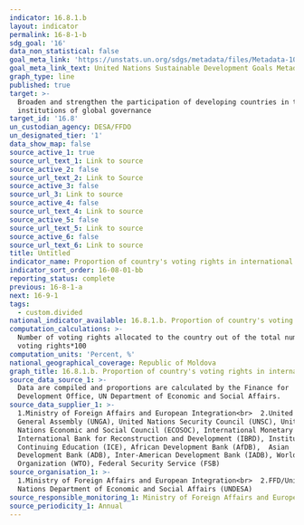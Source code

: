 ```yaml
---
indicator: 16.8.1.b
layout: indicator
permalink: 16-8-1-b
sdg_goal: '16'
data_non_statistical: false
goal_meta_link: 'https://unstats.un.org/sdgs/metadata/files/Metadata-10-06-01.pdf'
goal_meta_link_text: United Nations Sustainable Development Goals Metadata (pdf 1361kB)
graph_type: line
published: true
target: >-
  Broaden and strengthen the participation of developing countries in the
  institutions of global governance
target_id: '16.8'
un_custodian_agency: DESA/FFDO
un_designated_tier: '1'
data_show_map: false
source_active_1: true
source_url_text_1: Link to source
source_active_2: false
source_url_text_2: Link to Source
source_active_3: false
source_url_3: Link to source
source_active_4: false
source_url_text_4: Link to source
source_active_5: false
source_url_text_5: Link to source
source_active_6: false
source_url_text_6: Link to source
title: Untitled
indicator_name: Proportion of country's voting rights in international organizations
indicator_sort_order: 16-08-01-bb
reporting_status: complete
previous: 16-8-1-a
next: 16-9-1
tags:
  - custom.divided
national_indicator_available: 16.8.1.b. Proportion of country's voting rights in international organizations
computation_calculations: >-
  Number of voting rights allocated to the country out of the total number of
  voting rights*100
computation_units: 'Percent, %'
national_geographical_coverage: Republic of Moldova
graph_title: 16.8.1.b. Proportion of country's voting rights in international organizations
source_data_source_1: >-
  Data are compiled and proportions are calculated by the Finance for
  Development Office, UN Department of Economic and Social Affairs.
source_data_supplier_1: >-
  1.Ministry of Foreign Affairs and European Integration<br>  2.United Nations
  General Assembly (UNGA), United Nations Security Council (UNSC), United
  Nations Economic and Social Council (ECOSOC), International Monetary Fund,
  International Bank for Reconstruction and Development (IBRD), Institute of
  Continuing Education (ICE), African Development Bank (AfDB),  Asian
  Development Bank (ADB), Inter-American Development Bank (IADB), World Trade
  Organization (WTO), Federal Security Service (FSB)
source_organisation_1: >-
  1.Ministry of Foreign Affairs and European Integration<br>  2.FFD/United
  Nations Department of Economic and Social Affairs (UNDESA)
source_responsible_monitoring_1: Ministry of Foreign Affairs and European Integration
source_periodicity_1: Annual
---
```

